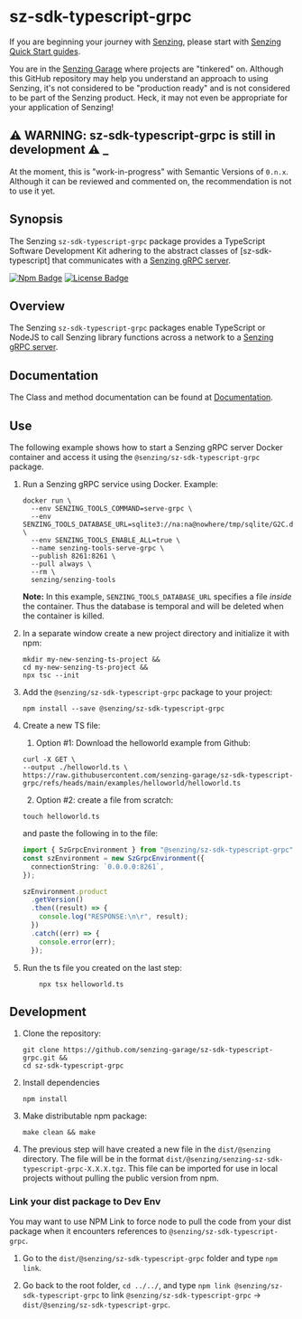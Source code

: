 # sz-sdk-typescript-grpc

If you are beginning your journey with [Senzing],
please start with [Senzing Quick Start guides].

You are in the [Senzing Garage] where projects are "tinkered" on.
Although this GitHub repository may help you understand an approach to using Senzing,
it's not considered to be "production ready" and is not considered to be part of the Senzing product.
Heck, it may not even be appropriate for your application of Senzing!

## :warning: WARNING: sz-sdk-typescript-grpc is still in development :warning: \_

At the moment, this is "work-in-progress" with Semantic Versions of `0.n.x`.
Although it can be reviewed and commented on,
the recommendation is not to use it yet.

## Synopsis

The Senzing `sz-sdk-typescript-grpc` package provides a TypeScript Software Development Kit adhering to the abstract classes of [sz-sdk-typescript]
that communicates with a [Senzing gRPC server].

[![Npm Badge]][Npm version]
[![License Badge]][License]

## Overview

The Senzing `sz-sdk-typescript-grpc` packages enable TypeScript or NodeJS to call Senzing library functions
across a network to a [Senzing gRPC server].

## Documentation

The Class and method documentation can be found at [Documentation].

## Use

The following example shows how to start a Senzing gRPC server Docker container
and access it using the `@senzing/sz-sdk-typescript-grpc` package.

1. Run a Senzing gRPC service using Docker.
   Example:

   ```console
   docker run \
     --env SENZING_TOOLS_COMMAND=serve-grpc \
     --env SENZING_TOOLS_DATABASE_URL=sqlite3://na:na@nowhere/tmp/sqlite/G2C.db \
     --env SENZING_TOOLS_ENABLE_ALL=true \
     --name senzing-tools-serve-grpc \
     --publish 8261:8261 \
     --pull always \
     --rm \
     senzing/senzing-tools
   ```

   **Note:** In this example, `SENZING_TOOLS_DATABASE_URL` specifies a file _inside_ the container.
   Thus the database is temporal and will be deleted when the container is killed.

1. In a separate window create a new project directory and initialize it with npm:

   ```console
   mkdir my-new-senzing-ts-project &&
   cd my-new-senzing-ts-project &&
   npx tsc --init
   ```

1. Add the `@senzing/sz-sdk-typescript-grpc` package to your project:

   ```console
   npm install --save @senzing/sz-sdk-typescript-grpc
   ```

1. Create a new TS file:

   1. Option #1: Download the helloworld example from Github:

   ```console
   curl -X GET \
   --output ./helloworld.ts \
   https://raw.githubusercontent.com/senzing-garage/sz-sdk-typescript-grpc/refs/heads/main/examples/helloworld/helloworld.ts
   ```

   2. Option #2: create a file from scratch:

   ```console
   touch helloworld.ts
   ```

   and paste the following in to the file:

   ```typescript
   import { SzGrpcEnvironment } from "@senzing/sz-sdk-typescript-grpc";
   const szEnvironment = new SzGrpcEnvironment({
     connectionString: `0.0.0.0:8261`,
   });

   szEnvironment.product
     .getVersion()
     .then((result) => {
       console.log("RESPONSE:\n\r", result);
     })
     .catch((err) => {
       console.error(err);
     });
   ```

1. Run the ts file you created on the last step:

   ```console
       npx tsx helloworld.ts
   ```

## Development

1. Clone the repository:

   ```console
   git clone https://github.com/senzing-garage/sz-sdk-typescript-grpc.git &&
   cd sz-sdk-typescript-grpc
   ```

2. Install dependencies

   ```console
   npm install
   ```

3. Make distributable npm package:

   ```console
   make clean && make
   ```

4. The previous step will have created a new file in the `dist/@senzing` directory. The file will be in the format `dist/@senzing/senzing-sz-sdk-typescript-grpc-X.X.X.tgz`. This file can be imported for use in local projects without pulling the public version from npm.

### Link your dist package to Dev Env

You may want to use NPM Link to force node to pull the code from your dist package when it encounters references to `@senzing/sz-sdk-typescript-grpc`.

1. Go to the `dist/@senzing/sz-sdk-typescript-grpc` folder and type `npm link`.

2. Go back to the root folder, `cd ../../`, and type `npm link @senzing/sz-sdk-typescript-grpc` to link `@senzing/sz-sdk-typescript-grpc` -> `dist/@senzing/sz-sdk-typescript-grpc`.

[Documentation]: https://garage.senzing.com/sz-sdk-typescript-grpc
[Npm Badge]: https://badge.fury.io/js/@senzing%2Fsz-sdk-typescript-grpc.svg
[Npm version]: https://www.npmjs.com/package/@senzing/sz-sdk-typescript-grpc
[Examples]: examples/README.md
[License Badge]: https://img.shields.io/badge/License-Apache2-brightgreen.svg
[License]: https://github.com/senzing-garage/sz-sdk-typescript-grpc/blob/main/LICENSE
[Senzing Garage]: https://github.com/senzing-garage
[Senzing gRPC server]: https://github.com/senzing-garage/serve-grpc
[Senzing Quick Start guides]: https://docs.senzing.com/quickstart/
[Senzing]: https://senzing.com/
